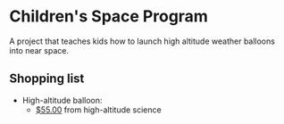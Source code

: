 # Children's Space Program

A project that teaches kids how to launch high altitude weather balloons into near space.

## Shopping list

* High-altitude balloon:
    * [$55.00](http://www.highaltitudescience.com/products/600-g-near-space-balloon) from high-altitude science


